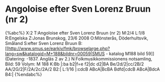 # Angoloise efter Sven Lorenz Bruun (nr 2)

{%abc%}
X:2
T:Angoloise efter Sven Lorenz Bruun (nr 2)
M:2/4
L:1/8
R:Engelska
Z:Jonas Brunskog, 23/6 2008
O:Mönsterås, Döderhultsvik, Småland
S:efter Sven Lorenz Bruun
B:[[http://www.smus.se/earkiv/fmk/browselarge.php?lang=sw&katalogid=M+188&bildnr=00059|SMUS - katalog M188 bild 59]] (Datering: -1837. Angläs 2 av 2.)
N:Folkmusikkommissionens notsamling, Bild: 59 Volym: M 188 
K:Bb
|:ba b2|f=e f2|dc d2|BA Be/2d/2|cc/2B/2 AA/2G/2|F/2A/2c/2A/2 B2:|
L:1/16
|:cdcB ABcA|BcBA Bdfd|cdcB ABcA|BdcA B4:|
{%endabc%}

